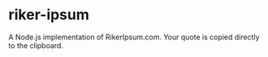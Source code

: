 riker-ipsum
===========

A Node.js implementation of RikerIpsum.com. Your quote is copied directly to the clipboard.
